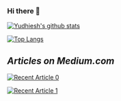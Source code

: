 ### Hi there 👋

[![Yudhiesh's github stats](https://github-readme-stats.vercel.app/api?username=yudhiesh&count_private=true&show_icons=true&theme=radical&hide_rank=false)](https://github.com/anuraghazra/github-readme-stats)

[![Top Langs](https://github-readme-stats.vercel.app/api/top-langs/?username=yudhiesh)](https://github.com/anuraghazra/github-readme-stats)

## _Articles on Medium.com_
<a target="_blank" href="https://github-readme-medium-recent-article.vercel.app/medium/@yudhiesh1997/0"><img src="https://github-readme-medium-recent-article.vercel.app/medium/@yudhiesh1997/0" alt="Recent Article 0">

<a target="_blank" href="https://github-readme-medium-recent-article.vercel.app/medium/@yudhiesh1997/1"><img src="https://github-readme-medium-recent-article.vercel.app/medium/@yudhiesh1997/1" alt="Recent Article 1">
